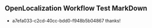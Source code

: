 ## OpenLocalization Workflow Test MarkDown
* a7efa033-c2cd-40cc-bdd0-f948b5b04867 thanks!

<!--HONumber=Jul16_HO3-->


